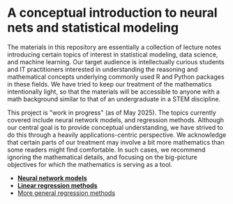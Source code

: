 # A conceptual introduction to neural nets and statistical modeling

The materials in this repository are essentially a collection of lecture notes 
introducing certain topics of interest in statistical modeling, data science, and 
machine learning.  Our target audience is intellectually curious students and IT 
practitioners interested in understanding the reasoning and mathematical 
concepts underlying commonly used R and Python packages in these fields.  We have tried 
to keep our treatment of the mathematics intentionally light, so that the materials 
will be accessible to anyone with a math background similar to that of an 
undergraduate in a STEM discipline.

This project is "work in progress" (as of May 2025).  The topics currently covered include 
neural network models, and regression methods.  Although our central goal is to 
provide conceptual understanding, we have strived to do this through a heavily 
applications-centric perspective.  We acknowledge that certain parts of our treatment 
may involve a bit more mathematics than some readers might find comfortable.  In such cases, 
we recommend ignoring the mathematical details, and focusing on the big-picture objectives 
for which the mathematics is serving as a tool.

<UL>
  <li><b>
    <A HREF="https://cs.earlham.edu/~pardhan/courses/wip/kasetbook/rw_bookch_neuralnets.pdf" TARGET="_blank">Neural network models</A>
  </b>
  </li>
  <li><b>
    <A HREF="https://cs.earlham.edu/~pardhan/courses/wip/kasetbook/rw_bookch_lrintro.pdf" TARGET="_blank">Linear regression methods</A>
  </b></li>
  <li>
    <A HREF="https://cs.earlham.edu/~pardhan/courses/wip/kasetbook/rw_bookch_mlr.pdf" TARGET="_blank">More general regression methods</A>

  </li>
</UL>
